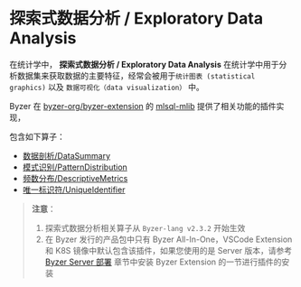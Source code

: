 # 探索式数据分析 / Exploratory Data Analysis

在统计学中， **探索式数据分析 / Exploratory Data Analysis** 在统计学中用于分析数据集来获取数据的主要特征，经常会被用于`统计图表 (statistical graphics)` 以及 `数据可视化（data visualization）` 中。

Byzer 在 [byzer-org/byzer-extension](https://github.com/byzer-org/byzer-extension.git) 的 [mlsql-mlib](https://github.com/byzer-org/byzer-extension/tree/master/mlsql-mllib) 提供了相关功能的插件实现，

包含如下算子：
* [数据剖析/DataSummary](/byzer-lang/zh-cn/ml/eda/DataSummary.md)
* [模式识别/PatternDistribution](/byzer-lang/zh-cn/ml/eda/PatternDistribution.md)
* [频数分布/DescriptiveMetrics](/byzer-lang/zh-cn/ml/eda/DescriptiveMetrics.md)
* [唯一标识符/UniqueIdentifier](/byzer-lang/zh-cn/ml/eda/UniqueIdentifier.md)
    

> **注意**：
> 1. 探索式数据分析相关算子从 `Byzer-lang v2.3.2` 开始生效  
> 2. 在 Byzer 发行的产品包中只有 Byzer All-In-One，VSCode Extension 和 K8S 镜像中默认包含该插件，如果您使用的是 Server 版本，请参考[Byzer Server 部署](/byzer-lang/zh-cn/installation/server/binary-installation.md) 章节中安装 Byzer Extension 的一节进行插件的安装


